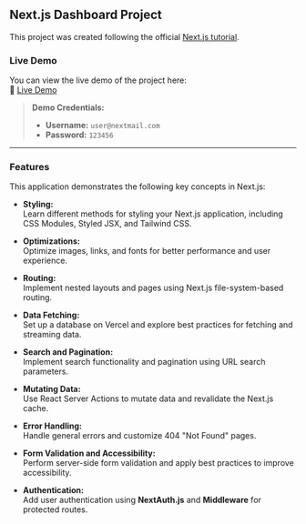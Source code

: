 ## Next.js Dashboard Project

This project was created following the official [Next.js tutorial](https://nextjs.org/learn/dashboard-app).

### Live Demo
You can view the live demo of the project here:  
🔗 [Live Demo](https://nextjs-dashboard-cfwl96mb8-andreas-projects-624247a7.vercel.app/login)

> **Demo Credentials:**  
> - **Username:** `user@nextmail.com`  
> - **Password:** `123456`

---

### Features

This application demonstrates the following key concepts in Next.js:

- **Styling:**  
  Learn different methods for styling your Next.js application, including CSS Modules, Styled JSX, and Tailwind CSS.

- **Optimizations:**  
  Optimize images, links, and fonts for better performance and user experience.

- **Routing:**  
  Implement nested layouts and pages using Next.js file-system-based routing.

- **Data Fetching:**  
  Set up a database on Vercel and explore best practices for fetching and streaming data.

- **Search and Pagination:**  
  Implement search functionality and pagination using URL search parameters.

- **Mutating Data:**  
  Use React Server Actions to mutate data and revalidate the Next.js cache.

- **Error Handling:**  
  Handle general errors and customize 404 "Not Found" pages.

- **Form Validation and Accessibility:**  
  Perform server-side form validation and apply best practices to improve accessibility.

- **Authentication:**  
  Add user authentication using **NextAuth.js** and **Middleware** for protected routes.
